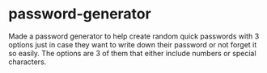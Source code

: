 # password-generator

Made a password generator to help create random quick passwords with 3 options just in case they want to write down their password or not forget it so easily. The options are 3 of them that either include numbers or special characters.
